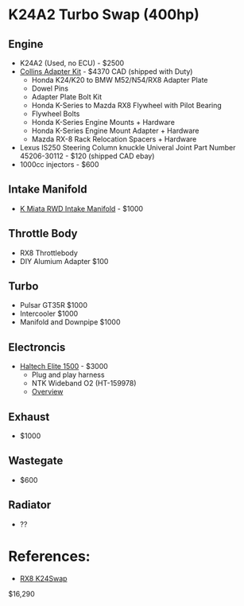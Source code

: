 #  K24A2 Turbo Swap (400hp)

## Engine
- K24A2 (Used, no ECU) - $2500
- [Collins Adapter Kit](https://collinsadapters.com/swap-kits/honda/honda-k-series-to-mazda-rx-8-swap-kit.html) - $4370 CAD (shipped with Duty)
  - Honda K24/K20 to BMW M52/N54/RX8 Adapter Plate
  - Dowel Pins
  - Adapter Plate Bolt Kit
  - Honda K-Series to Mazda RX8 Flywheel with Pilot Bearing
  - Flywheel Bolts
  - Honda K-Series Engine Mounts + Hardware
  - Honda K-Series Engine Mount Adapter + Hardware
  - Mazda RX-8 Rack Relocation Spacers + Hardware
- Lexus IS250 Steering Column knuckle Univeral Joint Part Number 45206-30112  - $120 (shipped CAD ebay)
- 1000cc injectors - $600


## Intake Manifold
 - [K Miata RWD Intake Manifold](https://kpower.industries/products/kmiata-rwd-intake-manifold) - $1000

## Throttle Body
 - RX8 Throttlebody
 - DIY Alumium Adapter $100


## Turbo
- Pulsar GT35R $1000
- Intercooler $1000
- Manifold and Downpipe $1000

## Electroncis
- [Haltech Elite 1500](https://www.tunedbyshawn.com/products/haltech-mazda-rx8-k20-k24-swap-rx8) - $3000
  - Plug and play harness
  - NTK Wideband O2 (HT-159978)
  - [Overview](https://www.facebook.com/watch/?v=387238449860132)


## Exhaust
- $1000

## Wastegate
 - $600

## Radiator
 - ??

# References:
- [RX8 K24Swap](https://www.youtube.com/watch?v=t2aN2IbG4fk)


$16,290
